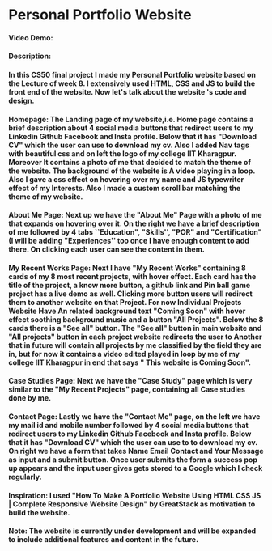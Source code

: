 # Personal Portfolio Website
#### Video Demo:  <URL HERE>
#### Description: 
#### In this CS50 final project I made my Personal Portfolio website based on the Lecture of week 8. I extensively used HTML, CSS and JS to build the front end of the website. Now let's talk about the website 's code and design. 
#### **Homepage:** The Landing page of my website,i.e. Home page contains a brief description about 4 social media buttons that redirect users to my Linkedin Github Facebook and Insta profile. Below that it has "Download CV" which the user can use to download my cv. Also I added Nav tags with beautiful css and on left the logo of my college IIT Kharagpur. Moreover It contains a photo of me that decided to match the theme of the website. The background of the website is A video playing in a loop. Also I gave a css effect on hovering over my name and JS typewriter effect of my Interests. Also I made a custom scroll bar matching the theme of my website.
#### **About Me Page:** Next up we have the "About Me" Page with a photo of me that expands  on hovering over it. On the right we have a brief description of me followed by 4 tabs ``Education", "Skills'', "POR" and "Certification" (I will be adding "Experiences'' too once I have enough content to add there. On clicking each user can see the content in them.
#### **My Recent Works Page:** Next I have "My Recent Works" containing 8 cards of my 8 most recent projects, with hover effect. Each card has the title of the project, a know more button, a github link and Pin ball game project has a live demo as well. Clicking more button users will redirect them to another website on that Project. For now Individual Projects Website Have An related background text "Coming Soon" with hover effect soothing background music and a button "All Projects". Below the 8 cards there is a "See all" button. The "See all" button in main website and "All projects" button in each project website redirects the user to Another that in future will contain all projects by me classified by the field they are in, but for now it contains a video edited played in loop by me of my college IIT Kharagpur in end that says " This website is  Coming Soon". 
#### **Case Studies Page:** Next we have the "Case Study" page which is very similar to the "My Recent Projects" page, containing all Case studies done by me.
#### **Contact Page:** Lastly we have the "Contact Me" page, on the left we have my mail id and mobile number followed by 4 social media buttons that redirect users to my Linkedin Github Facebook and Insta profile. Below that it has "Download CV" which the user can use to to download my cv. On right we have a form that takes Name Email Contact and Your Message as input and a submit button. Once user submits the form a success pop up appears and the input user gives gets stored to a Google which I check regularly.
#### **Inspiration:** I used "How To Make A Portfolio Website Using HTML CSS JS | Complete Responsive Website Design" by GreatStack as motivation to build the website.
#### **Note:** The website is currently under development and will be expanded to include additional features and content in the future.
